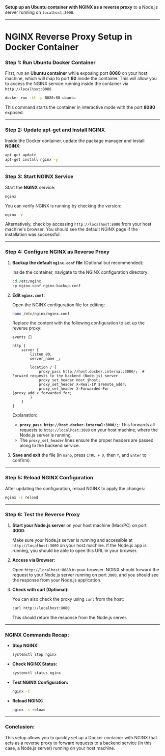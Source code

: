 **Setup up an Ubuntu container with NGINX as a reverse proxy** to a Node.js server running on `localhost:3000`:

---

# NGINX Reverse Proxy Setup in Docker Container

### **Step 1: Run Ubuntu Docker Container**

First, run an **Ubuntu container** while exposing port **8080** on your host machine, which will map to port **80** inside the container. This will allow you to access the NGINX service running inside the container via `http://localhost:8080`.

```bash
docker run -it -p 8080:80 ubuntu
```

This command starts the container in interactive mode with the port **8080** exposed.

---

### **Step 2: Update apt-get and Install NGINX**

Inside the Docker container, update the package manager and install **NGINX**:

```bash
apt-get update
apt-get install nginx -y
```

---

### **Step 3: Start NGINX Service**

Start the **NGINX** service:

```bash
nginx
```

You can verify NGINX is running by checking the version:

```bash
nginx -v
```

Alternatively, check by accessing `http://localhost:8080` from your host machine's browser. You should see the default NGINX page if the installation was successful.

---

### **Step 4: Configure NGINX as Reverse Proxy**

1. **Backup the default `nginx.conf` file** (Optional but recommended):

   Inside the container, navigate to the NGINX configuration directory:
   ```bash
   cd /etc/nginx
   cp nginx.conf nginx-backup.conf
   ```

2. **Edit `nginx.conf`**:

   Open the NGINX configuration file for editing:
   ```bash
   nano /etc/nginx/nginx.conf
   ```

   Replace the content with the following configuration to set up the reverse proxy:

   ```nginx
   events {}

   http {
       server {
           listen 80;
           server_name _;

           location / {
               proxy_pass http://host.docker.internal:3000/;  # Forward requests to the backend (Node.js) server
               proxy_set_header Host $host;
               proxy_set_header X-Real-IP $remote_addr;
               proxy_set_header X-Forwarded-For $proxy_add_x_forwarded_for;
           }
       }
   }
   ```

   Explanation:
   - **`proxy_pass http://host.docker.internal:3000/;`**: This forwards all requests to `http://localhost:3000` on your host machine, where the Node.js server is running.
   - The `proxy_set_header` lines ensure the proper headers are passed along to the backend service.

3. **Save and exit** the file (in `nano`, press `CTRL + X`, then `Y`, and `Enter` to confirm).

---

### **Step 5: Reload NGINX Configuration**

After updating the configuration, reload NGINX to apply the changes:

```bash
nginx -s reload
```

---

### **Step 6: Test the Reverse Proxy**

1. **Start your Node.js server** on your host machine (Mac/PC) on port **3000**:
   
   Make sure your Node.js server is running and accessible at `http://localhost:3000` on your host machine. If the Node.js app is running, you should be able to open this URL in your browser.

2. **Access via Browser:**

   Open `http://localhost:8080` in your browser. NGINX should forward the request to your Node.js server running on port `3000`, and you should see the response from your Node.js application.

3. **Check with curl (Optional):**

   You can also check the proxy using `curl` from the host:

   ```bash
   curl http://localhost:8080
   ```

   This should return the response from the Node.js server.

---

### **NGINX Commands Recap:**

- **Stop NGINX:**
  ```bash
  systemctl stop nginx
  ```

- **Check NGINX Status:**
  ```bash
  systemctl status nginx
  ```

- **Test NGINX Configuration:**
  ```bash
  nginx -t
  ```

- **Reload NGINX:**
  ```bash
  nginx -s reload
  ```

---

### **Conclusion:**

This setup allows you to quickly set up a Docker container with NGINX that acts as a reverse proxy to forward requests to a backend service (in this case, a Node.js server) running on your host machine.
